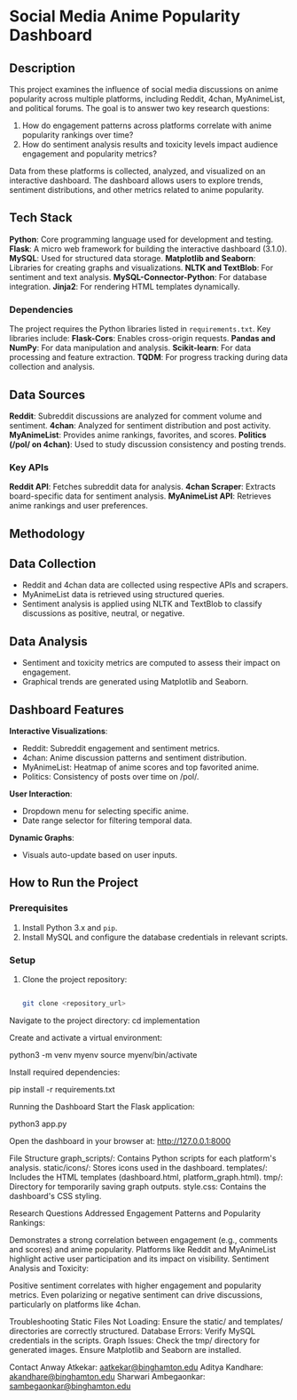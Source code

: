 # Social Media Anime Popularity Dashboard

## Description
This project examines the influence of social media discussions on anime popularity across multiple platforms, including Reddit, 4chan, MyAnimeList, and political forums. The goal is to answer two key research questions:
1. How do engagement patterns across platforms correlate with anime popularity rankings over time?
2. How do sentiment analysis results and toxicity levels impact audience engagement and popularity metrics?

Data from these platforms is collected, analyzed, and visualized on an interactive dashboard. The dashboard allows users to explore trends, sentiment distributions, and other metrics related to anime popularity.

## Tech Stack
**Python**: Core programming language used for development and testing.
**Flask**: A micro web framework for building the interactive dashboard (3.1.0).
**MySQL**: Used for structured data storage.
**Matplotlib and Seaborn**: Libraries for creating graphs and visualizations.
**NLTK and TextBlob**: For sentiment and text analysis.
**MySQL-Connector-Python**: For database integration.
**Jinja2**: For rendering HTML templates dynamically.

### Dependencies
The project requires the Python libraries listed in `requirements.txt`. Key libraries include:
**Flask-Cors**: Enables cross-origin requests.
**Pandas and NumPy**: For data manipulation and analysis.
**Scikit-learn**: For data processing and feature extraction.
**TQDM**: For progress tracking during data collection and analysis.

## Data Sources
**Reddit**: Subreddit discussions are analyzed for comment volume and sentiment.
**4chan**: Analyzed for sentiment distribution and post activity.
**MyAnimeList**: Provides anime rankings, favorites, and scores.
**Politics (/pol/ on 4chan)**: Used to study discussion consistency and posting trends.

### Key APIs
**Reddit API**: Fetches subreddit data for analysis.
**4chan Scraper**: Extracts board-specific data for sentiment analysis.
**MyAnimeList API**: Retrieves anime rankings and user preferences.

## Methodology
## Data Collection
- Reddit and 4chan data are collected using respective APIs and scrapers.
- MyAnimeList data is retrieved using structured queries.
- Sentiment analysis is applied using NLTK and TextBlob to classify discussions as positive, neutral, or negative.

## Data Analysis
- Sentiment and toxicity metrics are computed to assess their impact on engagement.
- Graphical trends are generated using Matplotlib and Seaborn.

## Dashboard Features
**Interactive Visualizations**:
   - Reddit: Subreddit engagement and sentiment metrics.
   - 4chan: Anime discussion patterns and sentiment distribution.
   - MyAnimeList: Heatmap of anime scores and top favorited anime.
   - Politics: Consistency of posts over time on /pol/.

**User Interaction**:
   - Dropdown menu for selecting specific anime.
   - Date range selector for filtering temporal data.

**Dynamic Graphs**:
   - Visuals auto-update based on user inputs.

## How to Run the Project

### Prerequisites
1. Install Python 3.x and `pip`.
2. Install MySQL and configure the database credentials in relevant scripts.

### Setup
1. Clone the project repository:
   ```bash
   
   git clone <repository_url>
Navigate to the project directory:
cd implementation

Create and activate a virtual environment:

python3 -m venv myenv
source myenv/bin/activate

Install required dependencies:

pip install -r requirements.txt

Running the Dashboard
Start the Flask application:

python3 app.py

Open the dashboard in your browser at: http://127.0.0.1:8000


File Structure
graph_scripts/: Contains Python scripts for each platform's analysis.
static/icons/: Stores icons used in the dashboard.
templates/: Includes the HTML templates (dashboard.html, platform_graph.html).
tmp/: Directory for temporarily saving graph outputs.
style.css: Contains the dashboard's CSS styling.


Research Questions Addressed
Engagement Patterns and Popularity Rankings:

Demonstrates a strong correlation between engagement (e.g., comments and scores) and anime popularity.
Platforms like Reddit and MyAnimeList highlight active user participation and its impact on visibility.
Sentiment Analysis and Toxicity:

Positive sentiment correlates with higher engagement and popularity metrics.
Even polarizing or negative sentiment can drive discussions, particularly on platforms like 4chan.

Troubleshooting
Static Files Not Loading: Ensure the static/ and templates/ directories are correctly structured.
Database Errors: Verify MySQL credentials in the scripts.
Graph Issues: Check the tmp/ directory for generated images. Ensure Matplotlib and Seaborn are installed.

Contact
Anway Atkekar: aatkekar@binghamton.edu
Aditya Kandhare: akandhare@binghamton.edu
Sharwari Ambegaonkar: sambegaonkar@binghamton.edu

